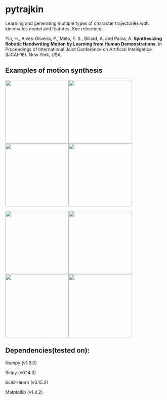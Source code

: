 # pytrajkin

Learning and generating multiple types of character trajectories with kinematics model and features. See reference:

Yin, H., Alves-Oliveira, P., Melo, F. S., Billard, A. and Paiva, A. **Synthesizing Robotic Handwriting Motion by Learning from Human Demonstrations**. In Proceedings of International Joint Conference on Artificial Intelligence (IJCAI-16). New York, USA.

## Examples of motion synthesis
<img src="./fig/A_synthetic_sample_animated.gif" width="200"><img src="./fig/B_synthetic_sample_animated.gif" width="200"><img src="./fig/Dc_synthetic_sample_animated.gif" width="200"><img src="./fig/d_synthetic_sample_animated.gif" width="200">

<img src="./fig/e_synthetic_sample_animated.gif" width="200"><img src="./fig/Q_synthetic_sample_animated.gif" width="200"><img src="./fig/w_synthetic_sample_animated.gif" width="200"><img src="./fig/y_synthetic_sample_animated.gif" width="200">

## Dependencies(tested on):

Numpy 			(v1.9.0)

Scipy 			(v0.14.0)

Scikit-learn	(v0.15.2)

Matplotlib		(v1.4.2)
